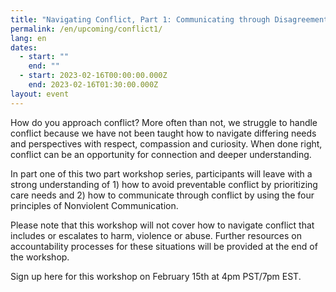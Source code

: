 ```yaml
---
title: "Navigating Conflict, Part 1: Communicating through Disagreement"
permalink: /en/upcoming/conflict1/
lang: en
dates:
  - start: ""
    end: ""
  - start: 2023-02-16T00:00:00.000Z
    end: 2023-02-16T01:30:00.000Z
layout: event
---
```

How do you approach conflict? More often than not, we struggle to handle conflict because we have not been taught how to navigate differing needs and perspectives with respect, compassion and curiosity. When done right, conflict can be an opportunity for connection and deeper understanding.



In part one of this two part workshop series, participants will leave with a strong understanding of 1) how to avoid preventable conflict by prioritizing care needs and 2) how to communicate through conflict by using the four principles of Nonviolent Communication. 



​​Please note that this workshop will not cover how to navigate conflict that includes or escalates to harm, violence or abuse. Further resources on accountability processes for these situations will be provided at the end of the workshop.

S﻿ign up here for this workshop on February 15th at 4pm PST/7pm EST.